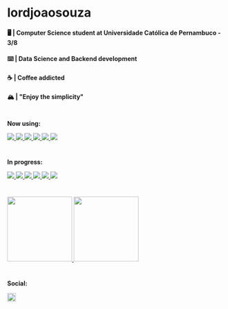 <h1><b>lordjoaosouza</b></h1>

<div align="left">
    <div>
        <h4>
            <b>🖥️ | Computer Science student at Universidade Católica de Pernambuco - 3/8</b>
        </h4>
        <h4>
            <b>⌨️ | Data Science and Backend development</b>
        </h4>
        <h4>
            <b>☕ | Coffee addicted</b>
        </h4>
        <h4>
            <b>🏔️ | "Enjoy the simplicity"</b>
        </h4>
    </div>
    <h1></h1>
    <div>
        <p><b>Now using:</b></p>
        <a href="https://github.com/lordjoaosouza">
            <img src="https://img.shields.io/badge/python-3670A0?style=for-the-badge&logo=python&logoColor=ffdd54"/>
            <img src="https://img.shields.io/badge/jupyter-%23FA0F00.svg?style=for-the-badge&logo=jupyter&logoColor=white"/>
            <img src="https://img.shields.io/badge/numpy-%23013243.svg?style=for-the-badge&logo=numpy&logoColor=white"/>
            <img src="https://img.shields.io/badge/pandas-%23150458.svg?style=for-the-badge&logo=pandas&logoColor=white"/>
            <img src="https://img.shields.io/badge/java-%23ED8B00.svg?style=for-the-badge&logo=java&logoColor=white"/>
            <img src="https://img.shields.io/badge/Shell_Script-121011?style=for-the-badge&logo=gnu-bash&logoColor=white"/>
        </a>
    </div>
    <h1></h1>
    <div>
        <p><b>In progress:</b></p>
        <a href="https://github.com/lordjoaosouza">
            <img src="https://img.shields.io/badge/postgres-%23316192.svg?style=for-the-badge&logo=postgresql&logoColor=white"/>
            <img src="https://img.shields.io/badge/MongoDB-%234ea94b.svg?style=for-the-badge&logo=mongodb&logoColor=white"/>
            <img src="https://img.shields.io/badge/redis-%23DD0031.svg?style=for-the-badge&logo=redis&logoColor=white"/>
            <img src="https://img.shields.io/badge/c++-%2300599C.svg?style=for-the-badge&logo=c%2B%2B&logoColor=white"/>
            <img src="https://img.shields.io/badge/-Arduino-00979D?style=for-the-badge&logo=Arduino&logoColor=white"/>
            <img src="https://img.shields.io/badge/node.js-6DA55F?style=for-the-badge&logo=node.js&logoColor=white"/>
        </a>
    </div>
    <h1></h1>
    <div>
        <a href="https://github.com/lordjoaosouza">
            <img height="150em"
            src="https://github-readme-stats.vercel.app/api?username=lordjoaosouza&show_icons=true&theme=dracula&include_all_commits=true&count_private=true"/>
            <img height="150em"
            src="https://github-readme-stats.vercel.app/api/top-langs/?username=lordjoaosouza&theme=dracula&layout=compact(https://github.com/anuraghazra/github-readme-stats)"/>
        </a>
    </div>
    <h1></h1>
    <div>
        <p><b>Social:</b></p>
        <a href="https://www.linkedin.com/in/lordjoaosouza">
            <img height="20" src="https://img.shields.io/badge/LinkedIn-0077B5?style=for-the-badge&logo=linkedin&logoColor=white"/>
        </a>
    </div>
</div>
